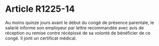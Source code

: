 # Article R1225-14

  
Au moins quinze jours avant le début du congé de présence parentale, le salarié informe son employeur par lettre recommandée avec avis de réception ou remise contre récépissé de sa volonté de bénéficier de ce congé. Il joint un certificat médical.